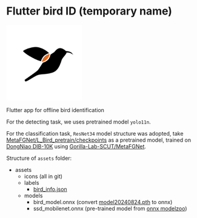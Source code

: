 # Flutter bird ID (temporary name)

<img src="/assets/icons/fore.png?raw=true" alt="icon" width="200"/>

Flutter app for offline bird identification

For the detecting task, we uses pretrained model `yolo11n`.

For the classification task, `ResNet34` model structure was adopted, take [MetaFGNet/L_Bird_pretrain/checkpoints](https://drive.google.com/drive/folders/1gsct7uWHYPfmNmFvLVHlgFqKOcoQRzs9) as a pretrained model, trained on [DongNiao DIB-10K](https://www.researchgate.net/publication/344639013) using [Gorilla-Lab-SCUT/MetaFGNet](https://github.com/Gorilla-Lab-SCUT/MetaFGNet).

Structure of `assets` folder:
- assets
    - icons (all in git)
    - labels
        - [bird_info.json](https://github.com/sun-jiao/MetaFGNet/releases)
    - models
        - bird_model.onnx (convert [model20240824.pth](https://github.com/sun-jiao/MetaFGNet/releases) to onnx)
        - ssd_mobilenet.onnx (pre-trained model from [onnx modelzoo](https://github.com/onnx/models/tree/main/validated/vision/object_detection_segmentation/ssd-mobilenetv1))
